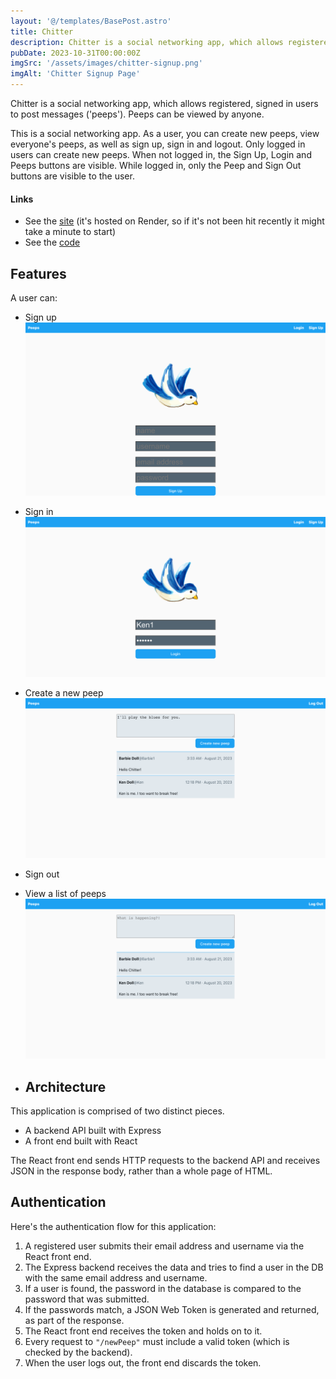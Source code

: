 ```yaml
---
layout: '@/templates/BasePost.astro'
title: Chitter
description: Chitter is a social networking app, which allows registered, signed in users to post messages ('peeps'). Peeps can be viewed by anyone.
pubDate: 2023-10-31T00:00:00Z
imgSrc: '/assets/images/chitter-signup.png'
imgAlt: 'Chitter Signup Page'
---
```

Chitter is a social networking app, which allows registered, signed in users to post messages ('peeps'). Peeps can be viewed by anyone. 

This is a social networking app. As a user, you can create new peeps, view everyone's peeps, as well as sign up, sign in and logout. Only logged in users can create new peeps. When not logged in, the Sign Up, Login and Peeps  buttons are visible. While logged in, only the Peep and Sign Out buttons are visible to the user.

#### Links

- See the [site](https://chitter-frontend.onrender.com/) (it's hosted on Render, so if it's not been hit recently it might take a minute to start)  
- See the [code](https://github.com/OanaDemian/chitter-MERN)

## Features

A user can:

- Sign up
![A new user can sign up to Chitter:](../../../public/assets/images/chitter-signup.png)
- Sign in
![An existing user can login to Chitter:](../../../public/assets/images/chitter-login.png)
- Create a new peep
![An existing user can create a new Peep:](../../../public/assets/images/chitter-add-new-peep.png)
- Sign out
- View a list of peeps
![An existing user can create a new Peep:](../../../public/assets/images/chitter-peeps.png)

- ## Architecture

This application is comprised of two distinct pieces.

- A backend API built with Express
- A front end built with React

The React front end sends HTTP requests to the backend API and receives JSON in the response body, rather than a whole page of HTML.

## Authentication

Here's the authentication flow for this application:

1. A registered user submits their email address and username via the React front end.
2. The Express backend receives the data and tries to find a user in the DB with the same email address and username.
3. If a user is found, the password in the database is compared to the password that was submitted.
4. If the passwords match, a JSON Web Token is generated and returned, as part of the response.
5. The React front end receives the token and holds on to it.
6. Every request to `"/newPeep"` must include a valid token (which is checked by the backend).
7. When the user logs out, the front end discards the token.